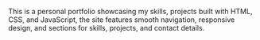 This is a personal portfolio showcasing my skills, projects  built with HTML, CSS, and JavaScript, the site features smooth navigation, responsive design, and sections for skills, projects, and contact details.

